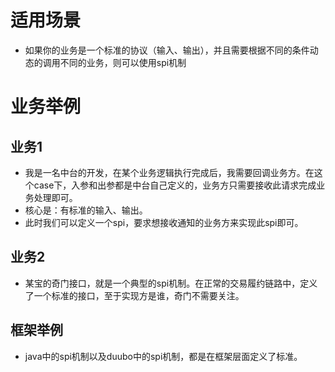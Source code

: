 # 适用场景
* 如果你的业务是一个标准的协议（输入、输出），并且需要根据不同的条件动态的调用不同的业务，则可以使用spi机制

# 业务举例
## 业务1
* 我是一名中台的开发，在某个业务逻辑执行完成后，我需要回调业务方。在这个case下，入参和出参都是中台自己定义的，业务方只需要接收此请求完成业务处理即可。
* 核心是：有标准的输入、输出。
* 此时我们可以定义一个spi，要求想接收通知的业务方来实现此spi即可。

## 业务2
* 某宝的奇门接口，就是一个典型的spi机制。在正常的交易履约链路中，定义了一个标准的接口，至于实现方是谁，奇门不需要关注。

## 框架举例
* java中的spi机制以及duubo中的spi机制，都是在框架层面定义了标准。
